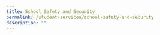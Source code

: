 ```yaml
---
title: School Safety and Security
permalink: /student-services/school-safety-and-security
description: ""
---
```

